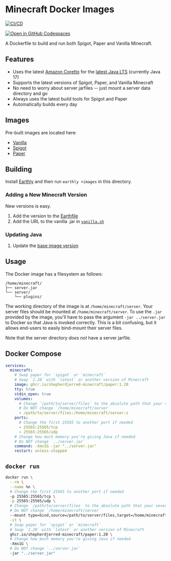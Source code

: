 # Minecraft Docker Images

[![CI/CD](https://github.com/shepherdjerred-minecraft/spigot-docker/actions/workflows/earthly.yml/badge.svg)
](https://github.com/shepherdjerred-minecraft/spigot-docker/actions/workflows/earthly.yml)

[![Open in GitHub Codespaces](https://github.com/codespaces/badge.svg)](https://codespaces.new/shepherdjerred-minecraft/minecraft-docker?quickstart=1)

A Dockerfile to build and run both Spigot, Paper and Vanilla Minecraft.

## Features

* Uses the latest [Amazon Coretto](https://aws.amazon.com/corretto/) for the [latest Java LTS](https://endoflife.date/java) (currently Java 17)
* Supports the latest versions of Spigot, Paper, and Vanilla Minecraft
* No need to worry about server jarfiles -- just mount a server data directory and go
* Always uses the latest build tools for Spigot and Paper
* Automatically builds every day

## Images

Pre-built images are located here:

* [Vanilla](https://github.com/shepherdjerred-minecraft/spigot-docker/pkgs/container/vanilla)
* [Spigot](https://github.com/shepherdjerred-minecraft/spigot-docker/pkgs/container/spigot)
* [Paper](https://github.com/shepherdjerred-minecraft/spigot-docker/pkgs/container/paper)

## Building

Install [Earthly](https://earthly.dev/get-earthly) and then run `earthly +images` in this directory.

### Adding a New Minecraft Version

New versions is easy.

1. Add the version to the [Earthfile](https://github.com/shepherdjerred-minecraft/minecraft-docker/blob/5d761d32cc3b333db4a1f4b2be07d1fd48d29341/Earthfile#L78)
2. Add the URL to the vanilla .jar in [`vanilla.sh`](https://github.com/shepherdjerred-minecraft/minecraft-docker/blob/5d761d32cc3b333db4a1f4b2be07d1fd48d29341/vanilla.sh#L6)

### Updating Java

1. Update the [base image version](https://github.com/shepherdjerred-minecraft/minecraft-docker/blob/c16485044765aede996a93483ad8d7739651c206/Earthfile#L2)

## Usage

The Docker image has a filesystem as follows:

```text
/home/minecraft/
├── server.jar
└── server/
    └── plugins/
```

The working directory of the image is at `/home/minecraft/server`. Your server files should be mounted at `/home/minecraft/server`. To use the `.jar` provided by the image, you'll have to pass the argument `-jar ../server.jar` to Docker so that Java is invoked correctly. This is a bit confusing, but it allows end-users to easily bind-mount their server files.

Note that the server directory _does not_ have a server jarfile.

## Docker Compose

```yml
services:
  minecraft:
    # Swap paper for `spigot` or `minecraft`
    # Swap `1.20` with `latest` or another version of Minecraft
    image: ghcr.io/shepherdjerred-minecraft/paper:1.20
    tty: true
    stdin_open: true
    volumes:
      # Change `/path/to/server/files` to the absolute path that your sever fiels are located at
      # Do NOT change `/home/minecraft/server`
      - /path/to/server/files:/home/minecraft/server:z
    ports:
      # Change the first 25565 to another port if needed
      - 25565:25565/tcp
      - 25565:25565/udp
    # Change how much memory you're giving Java if needed
    # Do NOT change `../server.jar`
    command: -Xmx1G -jar "../server.jar"
    restart: unless-stopped
```

## `docker run`

```bash
docker run \
  --rm \
  --name %n \
  # Change the first 25565 to another port if needed
  -p 25565:25565/tcp \
  -p 25565:25565/udp \
  # Change `/path/to/server/files` to the absolute path that your sever fiels are located at
  # Do NOT change `/home/minecraft/server`
  --mount type=bind,source=/path/to/server/files,target=/home/minecraft/server \
  -it \
  # Swap paper for `spigot` or `minecraft`
  # Swap `1.20` with `latest` or another version of Minecraft
  ghcr.io/shepherdjerred-minecraft/paper:1.20 \
  # Change how much memory you're giving Java if needed
  -Xmx1G \
  # Do NOT change `../server.jar`
  -jar "../server.jar"
```
